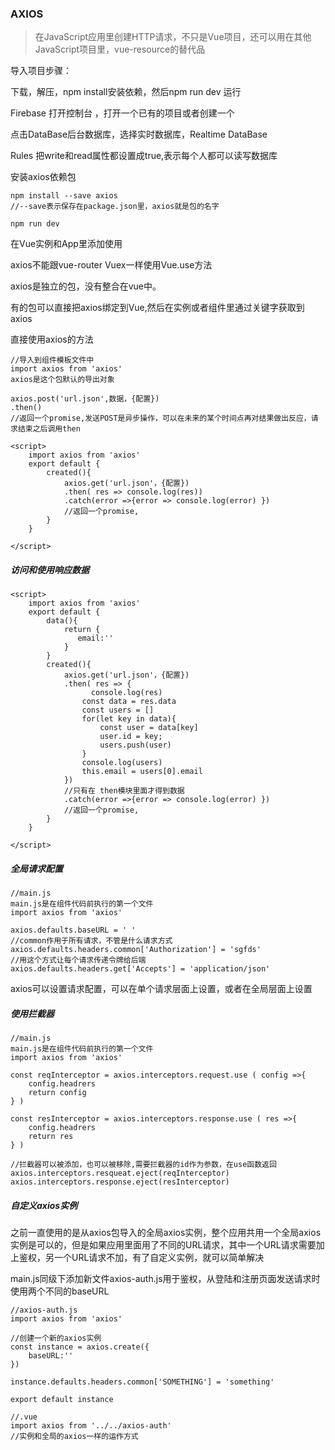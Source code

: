 ### AXIOS

> 在JavaScript应用里创建HTTP请求，不只是Vue项目，还可以用在其他JavaScript项目里，vue-resource的替代品

导入项目步骤：

下载，解压，npm install安装依赖，然后npm run dev 运行

Firebase 打开控制台 ，打开一个已有的项目或者创建一个

点击DataBase后台数据库，选择实时数据库，Realtime DataBase

Rules 把write和read属性都设置成true,表示每个人都可以读写数据库

安装axios依赖包

```
npm install --save axios
//--save表示保存在package.json里，axios就是包的名字

npm run dev
```

在Vue实例和App里添加使用

axios不能跟vue-router Vuex一样使用Vue.use方法

axios是独立的包，没有整合在vue中。

有的包可以直接把axios绑定到Vue,然后在实例或者组件里通过关键字获取到axios

直接使用axios的方法

```
//导入到组件模板文件中
import axios from 'axios'
axios是这个包默认的导出对象

axios.post('url.json',数据，{配置})
.then()
//返回一个promise,发送POST是异步操作，可以在未来的某个时间点再对结果做出反应，请求结束之后调用then
```

```vue
<script>
    import axios from 'axios'
	export default {
        created(){
            axios.get('url.json'，{配置})
        	.then( res => console.log(res))
            .catch(error =>{error => console.log(error) })
			//返回一个promise,
        }
    }

</script>
```

##### 访问和使用响应数据

```vue
<script>
    import axios from 'axios'
	export default {
        data(){
            return {
               email:'' 
            }
        }
        created(){
            axios.get('url.json'，{配置})
        	.then( res => {
                  console.log(res)
                const data = res.data
                const users = []
                for(let key in data){
                	const user = data[key]
                    user.id = key;
                    users.push(user)
                }
                console.log(users)
                this.email = users[0].email
            })
    		//只有在 then模块里面才得到数据
            .catch(error =>{error => console.log(error) })
			//返回一个promise,
        }
    }

</script>
```

##### 全局请求配置

```
//main.js
main.js是在组件代码前执行的第一个文件
import axios from 'axios'

axios.defaults.baseURL = ' '
//common作用于所有请求，不管是什么请求方式
axios.defaults.headers.common['Authorization'] = 'sgfds'  
//用这个方式让每个请求传递令牌给后端
axios.defaults.headers.get['Accepts'] = 'application/json'
```

axios可以设置请求配置，可以在单个请求层面上设置，或者在全局层面上设置

##### 使用拦截器

```
//main.js
main.js是在组件代码前执行的第一个文件
import axios from 'axios'

const reqInterceptor = axios.interceptors.request.use ( config =>{
	config.headrers
	return config
} )

const resInterceptor = axios.interceptors.response.use ( res =>{
	config.headrers
	return res
} )

//拦截器可以被添加，也可以被移除,需要拦截器的id作为参数，在use函数返回
axios.interceptors.resqueat.eject(reqInterceptor)
axios.interceptors.response.eject(resInterceptor)
```

##### 自定义axios实例

之前一直使用的是从axios包导入的全局axios实例，整个应用共用一个全局axios实例是可以的，但是如果应用里面用了不同的URL请求，其中一个URL请求需要加上鉴权，另一个URL请求不加，有了自定义实例，就可以简单解决

main.js同级下添加新文件axios-auth.js用于鉴权，从登陆和注册页面发送请求时使用两个不同的baseURL

```
//axios-auth.js
import axios from 'axios'

//创建一个新的axios实例
const instance = axios.create({
	baseURL:''
})

instance.defaults.headers.common['SOMETHING'] = 'something'

export default instance
```

```
//.vue
import axios from '../../axios-auth'
//实例和全局的axios一样的运作方式
```

